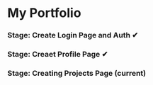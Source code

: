 # My Portfolio

### Stage: Create Login Page and Auth ✔
### Stage: Creaet Profile Page ✔
### Stage: Creating Projects Page (current)
